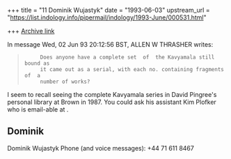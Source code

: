 +++
title = "11 Dominik Wujastyk"
date = "1993-06-03"
upstream_url = "https://list.indology.info/pipermail/indology/1993-June/000531.html"

+++
[Archive link](https://list.indology.info/pipermail/indology/1993-June/000531.html)

In message Wed, 02 Jun 93 20:12:56 BST,
  ALLEN W THRASHER <THRASHER at GOV.LOC.MAIL>  writes:

>          Does anyone have a complete set  of  the Kavyamala still bound as 
>          it came out as a serial, with each no. containing fragments of  a
>          number of works?

I seem to recall seeing the complete Kavyamala series in David Pingree's
personal library at Brown in 1987.  You could ask his assistant
Kim Plofker who is email-able at <HMATH at edu.brown.brownvm>.

Dominik
--
Dominik Wujastyk           Phone (and voice messages): +44 71 611 8467





